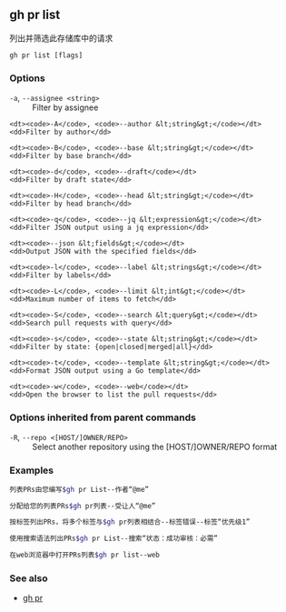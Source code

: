 

## gh pr list

列出并筛选此存储库中的请求

```
gh pr list [flags]
```

### Options

<dl class="flags">
	<dt><code>-a</code>, <code>--assignee &lt;string&gt;</code></dt>
	<dd>Filter by assignee</dd>

```
<dt><code>-A</code>, <code>--author &lt;string&gt;</code></dt>
<dd>Filter by author</dd>

<dt><code>-B</code>, <code>--base &lt;string&gt;</code></dt>
<dd>Filter by base branch</dd>

<dt><code>-d</code>, <code>--draft</code></dt>
<dd>Filter by draft state</dd>

<dt><code>-H</code>, <code>--head &lt;string&gt;</code></dt>
<dd>Filter by head branch</dd>

<dt><code>-q</code>, <code>--jq &lt;expression&gt;</code></dt>
<dd>Filter JSON output using a jq expression</dd>

<dt><code>--json &lt;fields&gt;</code></dt>
<dd>Output JSON with the specified fields</dd>

<dt><code>-l</code>, <code>--label &lt;strings&gt;</code></dt>
<dd>Filter by labels</dd>

<dt><code>-L</code>, <code>--limit &lt;int&gt;</code></dt>
<dd>Maximum number of items to fetch</dd>

<dt><code>-S</code>, <code>--search &lt;query&gt;</code></dt>
<dd>Search pull requests with query</dd>

<dt><code>-s</code>, <code>--state &lt;string&gt;</code></dt>
<dd>Filter by state: {open|closed|merged|all}</dd>

<dt><code>-t</code>, <code>--template &lt;string&gt;</code></dt>
<dd>Format JSON output using a Go template</dd>

<dt><code>-w</code>, <code>--web</code></dt>
<dd>Open the browser to list the pull requests</dd>
```

</dl>

### Options inherited from parent commands

<dl class="flags">
	<dt><code>-R</code>, <code>--repo &lt;[HOST/]OWNER/REPO&gt;</code></dt>
	<dd>Select another repository using the [HOST/]OWNER/REPO format</dd>
</dl>

### Examples

```bash
列表PRs由您编写$gh pr List--作者“@me”

分配给您的列表PRs$gh pr列表--受让人“@me”

按标签列出PRs，将多个标签与$gh pr列表相结合--标签错误--标签“优先级1”

使用搜索语法列出PRs$gh pr List--搜索“状态：成功审核：必需”

在web浏览器中打开PRs列表$gh pr list--web
```


### See also

-   [gh pr](./gh_pr)
